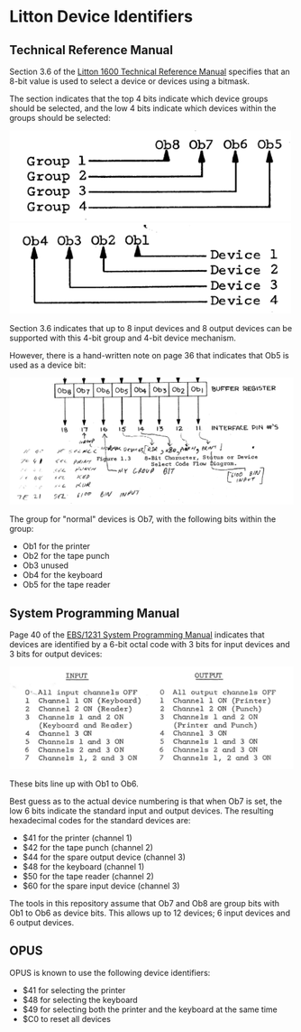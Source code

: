 Litton Device Identifiers
=========================

## Technical Reference Manual

Section 3.6 of the [Litton 1600 Technical Reference Manual](../manuals/Litton1600_TechnicalRefMan.pdf)
specifies that an 8-bit value is used to select a device or devices
using a bitmask.

The section indicates that the top 4 bits indicate which device groups
should be selected, and the low 4 bits indicate which devices within
the groups should be selected:

<img src="device-group-bits.png" width="500"/><br/>
<img src="device-device-bits.png" width="500"/>

Section 3.6 indicates that up to 8 input devices and 8 output devices
can be supported with this 4-bit group and 4-bit device mechanism.

However, there is a hand-written note on page 36 that indicates that Ob5 is
used as a device bit:

<img src="device-hand-written.png" width="860"/>

The group for "normal" devices is Ob7, with the following bits within the
group:

* Ob1 for the printer
* Ob2 for the tape punch
* Ob3 unused
* Ob4 for the keyboard
* Ob5 for the tape reader

## System Programming Manual

Page 40 of the [EBS/1231 System Programming Manual](../manuals/Litton_1231_Programming_Manual.pdf)
indicates that devices are identified by a 6-bit octal code with 3 bits for
input devices and 3 bits for output devices:

<img src="device-prog-manual.png" width="600"/>

These bits line up with Ob1 to Ob6.

Best guess as to the actual device numbering is that when Ob7 is set, the
low 6 bits indicate the standard input and output devices.
The resulting hexadecimal codes for the standard devices are:

* $41 for the printer (channel 1)
* $42 for the tape punch (channel 2)
* $44 for the spare output device (channel 3)
* $48 for the keyboard (channel 1)
* $50 for the tape reader (channel 2)
* $60 for the spare input device (channel 3)

The tools in this repository assume that Ob7 and Ob8 are group bits
with Ob1 to Ob6 as device bits.  This allows up to 12 devices;
6 input devices and 6 output devices.

## OPUS

OPUS is known to use the following device identifiers:

* $41 for selecting the printer
* $48 for selecting the keyboard
* $49 for selecting both the printer and the keyboard at the same time
* $C0 to reset all devices

